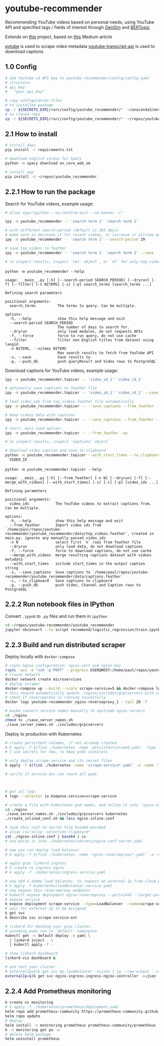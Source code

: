 # youtube-recommender

Recommending YouTube videos based on personal needs, using YouTube API and specified tags / fields of interest through [GenSim](https://radimrehurek.com/gensim/) and [BERTopic](https://github.com/MaartenGr/BERTopic)

Extends on [this](https://github.com/chris-lovejoy/YouTube-video-finder) project, based on [this](https://towardsdatascience.com/i-created-my-own-youtube-algorithm-to-stop-me-wasting-time-afd170f4ca3a) Medium article

[pytube](https://github.com/pytube/pytube) is used to scrape video metadata
[youtube-transcript-api](https://github.com/jdepoix/youtube-transcript-api) is used to download captions

## 1.0 Config

```bash
# add YouTube v3 API key to youtube_recommender/config/config.yaml
# structure:
# api_key:
#   "your_api_key"

# copy configuration files
# to installed package
cp -r ${SECRETS_DIR}/rarc/config/youtube_recommender/*  ~/anaconda3/envs/py39/lib/python3.9/site-packages/youtube_recommender/config
# to cloned repo
cp -r ${SECRETS_DIR}/rarc/config/youtube_recommender/*  ~/repos/youtube-recommender/youtube_recommender/config
```

## 2.1 How to install

```bash
# install deps
pip install -r requirements.txt

# download english corpus for SpaCy
python -m spacy download en_core_web_sm

# install app
pip install -U ~/repos/youtube_recommender
```

## 2.2.1 How to run the package

Search for YouTube videos, example usage:

```bash
# alias ipy="ipython --no-confirm-exit --no-banner -i"

ipy -m youtube_recommender -- 'search term 1' 'search term 2'

# with different search-period (default is 365 days)
# make sure to decrease it for recent videos, or increase it alltime popular videos
ipy -m youtube_recommender -- 'search term 1' --search-period 29

# save top_videos to feather
ipy -m youtube_recommender -- 'search term 1' 'search term 2' --save

# to inspect results, inspect `res` object`, or `df` for only top_videos
```

`python -m youtube_recommender --help`:

```
usage: __main__.py [-h] [--search-period SEARCH_PERIOD] [--dryrun] [-f] [--filter] [-n NITEMS] [-s] [-p] search_terms [search_terms ...]

Defining search parameters

positional arguments:
  search_terms          The terms to query. Can be multiple.

options:
  -h, --help            show this help message and exit
  --search-period SEARCH_PERIOD
                        The number of days to search for.
  --dryrun              only load modules, do not requests APIs
  -f, --force           force to run query, do not use cache
  --filter              filter non English titles from dataset using langid
  -n NITEMS, --nitems NITEMS
                        Max search results to fetch from YouTube API
  -s, --save            Save results to
  -p, --push_db         push queryResult and Video rows to PostgreSQL`
```

Download captions for YouTube videos, example usage:

```bash
ipy -m youtube_recommender.topicer -- 'video_id_1' 'video_id_2'

# optionally save captions to feather file
ipy -m youtube_recommender.topicer -- 'video_id_1' 'video_id_2' --save_captions

# load video_ids from top_videos.feather file automatically
ipy -m youtube_recommender.topicer -- --save_captions --from_feather

# keep videos data with captions
ipy -m youtube_recommender.topicer -- --save_captions --from_feather --merge_with_videos

# short, most used option:
ipy -m youtube_recommender.topicer -- --from_feather -sp

# to inspect results, inspect `captions` object`

# download video caption and save to clipboard
python -m youtube_recommender.topicer --with_start_times --to_clipboard \
  VIDEO_ID
```

`python -m youtube_recommender.topicer --help`:

```
usage: __main__.py [-h] [--from_feather] [-n N] [--dryrun] [-f] [--merge_with_videos] [--with_start_times] [-s] [-c] [-p] [video_ids ...]

Defining parameters

positional arguments:
  video_ids            The YouTube videos to extract captions from. Can be multiple.

options:
  -h, --help           show this help message and exit
  --from_feather       Import video ids from `/home/paul/repos/youtube-recommender/youtube_recommender/data/top_videos.feather`, created in main.py. ignores any manually passed video_ids
  -n N                 select first `n` rows from feather file
  --dryrun             only load data, do not download captions
  -f, --force          force to download captions, do not use cache
  --merge_with_videos  merge resulting captions dataset with videos metadata
  --with_start_times   include start_times in the output caption string
  -s, --save_captions  Save captions to `/home/paul/repos/youtube-recommender/youtube_recommender/data/captions.feather`
  -c, --to_clipboard   Save captions to clipboard
  -p, --push_db        push Video, Channel and Caption rows to PostgreSQL`
```

## 2.2.2 Run notebook files in IPython

Convert `.ipynb` to `.py` files and run them in `ipython`

```bash
cd ~/repos/youtube-recommender/youtube_recommender
jupyter nbconvert --to script recommend/logistic_regression/train.ipynb && ipy recommend/logistic_regression/train.py
```

## 2.2.3 Build and run distributed scraper

Deploy locally with `docker-compose`

```bash
# rsync nginx configuration: nginx.cert and nginx.key
rsync -avz -e "ssh -p PORT" --progress USER@HOST:/home/paul/repos/youtube-recommender/cert ~/repos/youtube-recommender
# create network
docker network create microservices
# deploy scraper
docker-compose up --build --scale scrape-service=5 && docker-compose logs -f
# this should automatically update ./nginx/includes/grpcservers with compose services names
# check if reverseproxy is running succesfully
docker logs youtube-recommender_nginx-reverseproxy_1 --tail 20 -f

# maybe convert service names manually to upstream nginx servers
cd ./nginx
chmod +x ./save_server_names.sh
./save_server_names.sh ./includes/grpcservers
```

Deploy to production with Kubernetes:

```bash
# create persistent volumes, if not already created
# k apply -f $(find ./kubernetes -name 'persistentvolume0.yaml' -type f | tr '\n' ',' | sed 's/,$//')
# I use secrets for now, to keep pods stateless

# only deploy scrape-service and its secret files
k apply -f $(find ./kubernetes -name 'scrape-service*.yaml' -o -name '*secret.yaml' -type f | tr '\n' ',' | sed 's/,$//')

# verify if service dns can reach all pods



# get all logs
k logs --selector io.kompose.service=scrape-service

# create a file with kubernetes pod names, and inline it into `nginx-inline.conf`
cd ./nginx
./save_server_names.sh ./includes/grpcservers kubernetes
./create_inlined_conf.sh && less nginx-inline.conf

# save this conf to secret file base64-encoded
# alias cs="xclip -selection clipboard"
cat ./nginx-inline.conf | base64 | cs
# and paste it into ./kubernetes/secrets/nginx-conf-secret.yaml

# now you can deploy load balancer
# k apply -f $(find ./kubernetes -name 'nginx-reverseproxy*.yaml' -o -name '*secret.yaml' -type f | tr '\n' ',' | sed 's/,$//')

# apply grpc linkerd ingress
# k create ns ingress-nginx
# k apply -f ./kubernetes/ingress-service.yaml

# now add a dummy load balancer, to request an external-ip from cloud provider
# k apply -f kubernetes/loadbalancer-service.yaml
# now expose this reverseproxy endpoint
# kubectl expose deployment nginx-reverseproxy --port=1443 --target-port=1443 --name=external-service --type=NodePort
# expose service
k expose deployment scrape-service --type=LoadBalancer --name=scrape-service-ext
# wait for external-ip to be assigned
k get svc
k describe svc scrape-service-ext

# linkerd for meshing your grpc cluster
# assuming pods run in `default` namespace
kubectl get -n default deploy -o yaml \
  | linkerd inject - \
  | kubectl apply -f -

# show linkerd dashboard
linkerd viz dashboard &

# and test your cluster
# externalIp=$(k get svc my-loadbalancer -o=json | jq --raw-output '.status.loadBalancer.ingress[0].ip')
externalIp=$(k get svc nginx-ingress-ingress-nginx-controller -o=json | jq --raw-output '.status.loadBalancer.ingress[0].ip')

```

## 2.2.4 Add Prometheus monitoring

```bash
k create ns monitoring
# k apply -f ./kubernetes/prometheus/deployment.yaml
helm repo add prometheus-community https://prometheus-community.github.io/helm-charts
helm repo update
# deploy
helm install -n monitoring prometheus prometheus-community/prometheus
k -n monitoring get po -w
# delete helm package
helm uninstall prometheus
```
